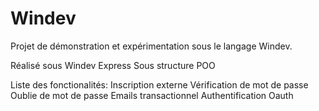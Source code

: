 # Windev
Projet de démonstration et expérimentation sous le langage Windev. 

Réalisé sous Windev Express
Sous structure POO

Liste des fonctionalités:
Inscription externe
Vérification de mot de passe
Oublie de mot de passe
Emails transactionnel
Authentification
Oauth

